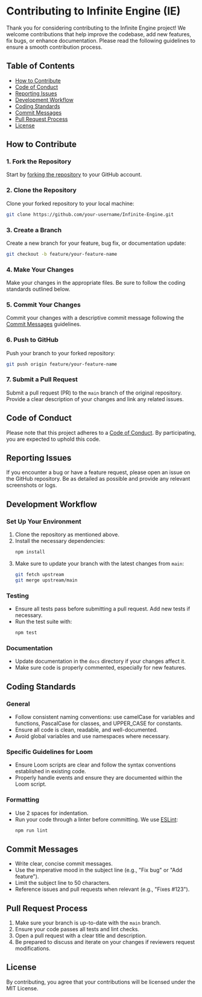 # Contributing to Infinite Engine (IE)

Thank you for considering contributing to the Infinite Engine project! We welcome contributions that help improve the codebase, add new features, fix bugs, or enhance documentation. Please read the following guidelines to ensure a smooth contribution process.

## Table of Contents
- [How to Contribute](#how-to-contribute)
- [Code of Conduct](#code-of-conduct)
- [Reporting Issues](#reporting-issues)
- [Development Workflow](#development-workflow)
- [Coding Standards](#coding-standards)
- [Commit Messages](#commit-messages)
- [Pull Request Process](#pull-request-process)
- [License](#license)

## How to Contribute

### 1. Fork the Repository
Start by [forking the repository](https://github.com/SterlyDolce/Infinite-Engine) to your GitHub account. 

### 2. Clone the Repository
Clone your forked repository to your local machine:
```bash
git clone https://github.com/your-username/Infinite-Engine.git
```

### 3. Create a Branch
Create a new branch for your feature, bug fix, or documentation update:
```bash
git checkout -b feature/your-feature-name
```

### 4. Make Your Changes
Make your changes in the appropriate files. Be sure to follow the coding standards outlined below.

### 5. Commit Your Changes
Commit your changes with a descriptive commit message following the [Commit Messages](#commit-messages) guidelines.

### 6. Push to GitHub
Push your branch to your forked repository:
```bash
git push origin feature/your-feature-name
```

### 7. Submit a Pull Request
Submit a pull request (PR) to the `main` branch of the original repository. Provide a clear description of your changes and link any related issues.

## Code of Conduct
Please note that this project adheres to a [Code of Conduct](CODE_OF_CONDUCT.md). By participating, you are expected to uphold this code.

## Reporting Issues
If you encounter a bug or have a feature request, please open an issue on the GitHub repository. Be as detailed as possible and provide any relevant screenshots or logs.

## Development Workflow

### Set Up Your Environment
1. Clone the repository as mentioned above.
2. Install the necessary dependencies:
   ```bash
   npm install
   ```
3. Make sure to update your branch with the latest changes from `main`:
   ```bash
   git fetch upstream
   git merge upstream/main
   ```

### Testing
- Ensure all tests pass before submitting a pull request. Add new tests if necessary.
- Run the test suite with:
  ```bash
  npm test
  ```

### Documentation
- Update documentation in the `docs` directory if your changes affect it.
- Make sure code is properly commented, especially for new features.

## Coding Standards

### General
- Follow consistent naming conventions: use camelCase for variables and functions, PascalCase for classes, and UPPER_CASE for constants.
- Ensure all code is clean, readable, and well-documented.
- Avoid global variables and use namespaces where necessary.

### Specific Guidelines for Loom
- Ensure Loom scripts are clear and follow the syntax conventions established in existing code.
- Properly handle events and ensure they are documented within the Loom script.

### Formatting
- Use 2 spaces for indentation.
- Run your code through a linter before committing. We use [ESLint](https://eslint.org/):
  ```bash
  npm run lint
  ```

## Commit Messages
- Write clear, concise commit messages.
- Use the imperative mood in the subject line (e.g., "Fix bug" or "Add feature").
- Limit the subject line to 50 characters.
- Reference issues and pull requests when relevant (e.g., "Fixes #123").

## Pull Request Process
1. Make sure your branch is up-to-date with the `main` branch.
2. Ensure your code passes all tests and lint checks.
3. Open a pull request with a clear title and description.
4. Be prepared to discuss and iterate on your changes if reviewers request modifications.

## License
By contributing, you agree that your contributions will be licensed under the MIT License.
